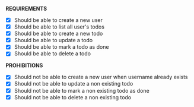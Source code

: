 **REQUIREMENTS**
- [X] Should be able to create a new user
- [X] Should be able to list all user's todos
- [X] Should be able to create a new todo
- [X] Should be able to update a todo
- [X] Should be able to mark a todo as done
- [X] Should be able to delete a todo

**PROHIBITIONS**
- [X] Should not be able to create a new user when username already exists
- [X] Should not be able to update a non existing todo
- [X] Should not be able to mark a non existing todo as done
- [X] Should not be able to delete a non existing todo
